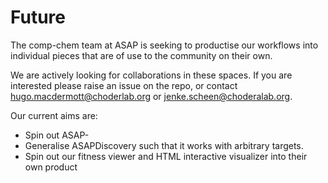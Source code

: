 Future
========

The comp-chem team at ASAP is seeking to productise our workflows into individual pieces that are of use to the community on their own.

We are actively looking for collaborations in these spaces. If you are interested please raise an issue on the repo, or contact hugo.macdermott@choderlab.org or jenke.scheen@choderalab.org. 

Our current aims are:

* Spin out ASAP-
* Generalise ASAPDiscovery such that it works with arbitrary targets.
* Spin out our fitness viewer and HTML interactive visualizer into their own product

